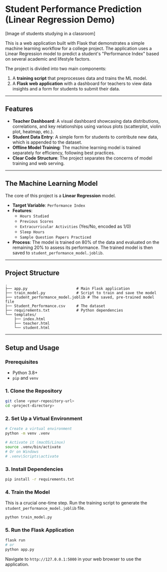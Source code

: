 # Student Performance Prediction (Linear Regression Demo)


[Image of students studying in a classroom]


This is a web application built with Flask that demonstrates a simple machine learning workflow for a college project. The application uses a Linear Regression model to predict a student's "Performance Index" based on several academic and lifestyle factors.

The project is divided into two main components:
1.  A **training script** that preprocesses data and trains the ML model.
2.  A **Flask web application** with a dashboard for teachers to view data insights and a form for students to submit their data.

---

## Features

-   **Teacher Dashboard**: A visual dashboard showcasing data distributions, correlations, and key relationships using various plots (scatterplot, violin plot, heatmap, etc.).
-   **Student Data Entry**: A simple form for students to contribute new data, which is appended to the dataset.
-   **Offline Model Training**: The machine learning model is trained separately for efficiency, following best practices.
-   **Clear Code Structure**: The project separates the concerns of model training and web serving.

---

## The Machine Learning Model

The core of this project is a **Linear Regression** model.

-   **Target Variable**: `Performance Index`
-   **Features**:
    -   `Hours Studied`
    -   `Previous Scores`
    -   `Extracurricular Activities` (Yes/No, encoded as 1/0)
    -   `Sleep Hours`
    -   `Sample Question Papers Practiced`
-   **Process**: The model is trained on 80% of the data and evaluated on the remaining 20% to assess its performance. The trained model is then saved to `student_performance_model.joblib`.

---

## Project Structure

```
.
├── app.py                      # Main Flask application
├── train_model.py              # Script to train and save the model
├── student_performance_model.joblib # The saved, pre-trained model file
├── Student_Performance.csv     # The dataset
├── requirements.txt            # Python dependencies
└── templates/
    ├── index.html
    ├── teacher.html
    └── student.html
```

---

## Setup and Usage

### Prerequisites
-   Python 3.8+
-   `pip` and `venv`

### 1. Clone the Repository
```bash
git clone <your-repository-url>
cd <project-directory>
```

### 2. Set Up a Virtual Environment
```bash
# Create a virtual environment
python -m venv .venv

# Activate it (macOS/Linux)
source .venv/bin/activate
# Or on Windows
# .venv\Scripts\activate
```

### 3. Install Dependencies
```bash
pip install -r requirements.txt
```

### 4. Train the Model
This is a crucial one-time step. Run the training script to generate the `student_performance_model.joblib` file.

```bash
python train_model.py
```

### 5. Run the Flask Application
```bash
flask run
# or
python app.py
```
Navigate to `http://127.0.0.1:5000` in your web browser to use the application.